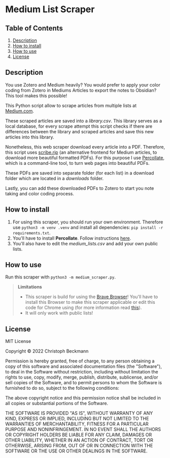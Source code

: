 # Medium List Scraper

## Table of Contents
1. [Description](#description)
2. [How to install](#how-to-install)
3. [How to use](#how-to-use)
4. [License](#license)

## Description

You use Zotero and Medium heavily? You would prefer to apply your color coding from Zotero in Mediums Articles to export the notes to Obsidian? 
This tool makes this possible! 

This Python script allow to scrape articles from multiple lists at [Medium.com](https://medium.com/me/lists). 

These scraped articles are saved into a *library.csv*. This library serves as a local database, for every scrape attempt this script checks if there are differences between the library and scraped articles and save this new articles into this library. 

Nonetheless, this web scraper download every article into a PDF. Therefore, this script uses [scribe.rip](https://scribe.rip) (an alternative frontend for Medium articles, to download more beautiful formatted PDFs). For this purpose I use [Percollate](https://github.com/danburzo/percollate), which is a command-line tool, to turn web pages into beautiful PDFs. 

These PDFs are saved into separate folder (for each list) in a download folder which are located in a *downloads* folder.

Lastly, you can add these downloaded PDFs to Zotero to start you note taking and color coding process. 

## How to install 

1. For using this scraper, you should run your own environment.
Therefore use `python3 -m venv .venv` and install all dependencies: `pip install -r requirements.txt`.
2. You'll have to install **Percollate**. Follow instructions [here](https://github.com/danburzo/percollate#installation).
3. You'll also have to edit the *medium_lists.csv* and add your own public lists.

## How to use 

Run this scraper with `python3 -m medium_scraper.py`. 

> **Limitations** 
> - This scraper is build for using the [Brave Browser](https://brave.com/)! You'll have to install this Browser to make this scraper applicable or edit this code for Chrome using (for more information read [this](https://github.com/SergeyPirogov/webdriver_manager)).
> - It will only work with public lists!

## License

MIT License

Copyright © 2022 Christoph Beckmann

Permission is hereby granted, free of charge, to any person obtaining a copy
of this software and associated documentation files (the "Software"), to deal
in the Software without restriction, including without limitation the rights
to use, copy, modify, merge, publish, distribute, sublicense, and/or sell
copies of the Software, and to permit persons to whom the Software is
furnished to do so, subject to the following conditions:

The above copyright notice and this permission notice shall be included in all
copies or substantial portions of the Software.

THE SOFTWARE IS PROVIDED "AS IS", WITHOUT WARRANTY OF ANY KIND, EXPRESS OR
IMPLIED, INCLUDING BUT NOT LIMITED TO THE WARRANTIES OF MERCHANTABILITY,
FITNESS FOR A PARTICULAR PURPOSE AND NONINFRINGEMENT. IN NO EVENT SHALL THE
AUTHORS OR COPYRIGHT HOLDERS BE LIABLE FOR ANY CLAIM, DAMAGES OR OTHER
LIABILITY, WHETHER IN AN ACTION OF CONTRACT, TORT OR OTHERWISE, ARISING FROM,
OUT OF OR IN CONNECTION WITH THE SOFTWARE OR THE USE OR OTHER DEALINGS IN THE
SOFTWARE.
